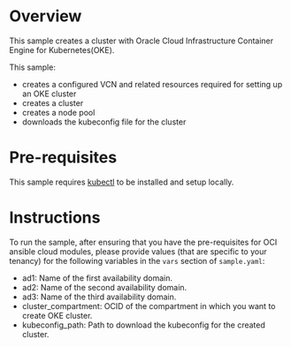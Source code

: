 # Overview

This sample creates a cluster with Oracle Cloud Infrastructure Container Engine for
Kubernetes(OKE).

This sample:
- creates a configured VCN and related resources required for setting up an OKE cluster
- creates a cluster
- creates a node pool
- downloads the kubeconfig file for the cluster

# Pre-requisites
This sample requires [kubectl](https://kubernetes.io/docs/tasks/tools/install-kubectl/) to be
installed and setup locally.

# Instructions

To run the sample, after ensuring that you have the pre-requisites for OCI 
ansible cloud modules, please provide values (that are specific to your tenancy)
for the following variables in the `vars` section of `sample.yaml`:
- ad1: Name of the first availability domain.
- ad2: Name of the second availability domain.
- ad3: Name of the third availability domain.
- cluster_compartment: OCID of the compartment in which you want to create OKE cluster.
- kubeconfig_path: Path to download the kubeconfig for the created cluster.
